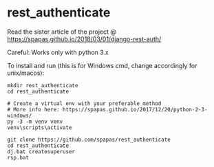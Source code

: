 # rest_authenticate

Read the sister article of the project @ https://spapas.github.io/2018/03/01/django-rest-auth/

Careful: Works only with python 3.x

To install and run (this is for Windows cmd, change accordingly for unix/macos):

```
mkdir rest_authenticate
cd rest_authenticate

# Create a virtual env with your preferable method
# More info here: https://spapas.github.io/2017/12/20/python-2-3-windows/
py -3 -m venv venv
venv\scripts\activate

git clone https://github.com/spapas/rest_authenticate
cd rest_authenticate
dj.bat createsuperuser
rsp.bat

```
